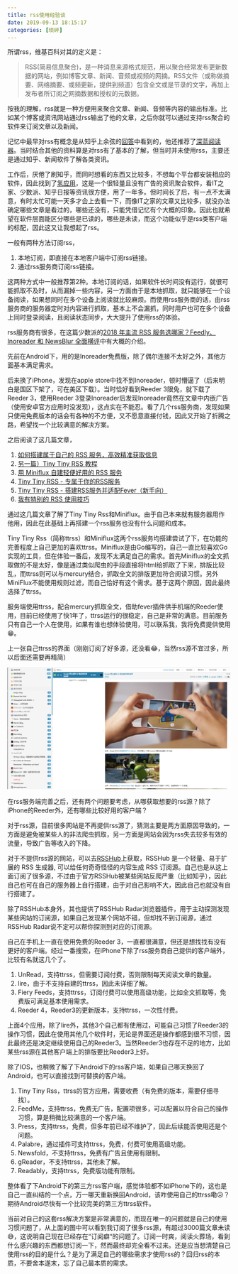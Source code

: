 ```yaml
---
title: rss使用经验谈
date: 2019-09-13 18:15:17
categories: [琐碎]
---
```


所谓rss，维基百科对其的定义是：

> RSS(简易信息聚合)，是一种消息来源格式规范，用以聚合经常发布更新数据的网站，例如博客文章、新闻、音频或视频的网摘。RSS文件（或称做摘要、网络摘要、或频更新，提供到频道）包含全文或是节录的文字，再加上发布者所订阅之网摘数据和授权的元数据。

按我的理解，rss就是一种方便用来聚合文章、新闻、音频等内容的输出标准。比如某个博客或资讯网站通过rss输出了他的文章，之后你就可以通过支持rss聚合的软件来订阅文章以及新闻。

记忆中最早对rss有概念是从知乎上余弦的[回答](https://www.zhihu.com/question/23073812/answer/23558963)中看到的，他还推荐了[深蓝阅读器](http://bluereader.org/)。当时结合其他的资料算是对rss有了基本的了解，但当时并未使用rss，主要还是通过知乎、新闻软件了解各类资讯。

工作后，厌倦了刷知乎，而同时想看的东西又比较多，不想每个平台都安装相应的软件，因此找到了[氢应用](https://coolapk.com/apk/pub.hydrogen.android)，这是一个很轻量且没有广告的资讯聚合软件，看IT之家、少数派、知乎日报等资讯很方便，用了一年多。但时间长了后，有一点不太满意，有时太忙可能一天多才会上去看一下，而像IT之家的文章又比较多，就没办法确定哪些文章是看过的，哪些还没有，只能凭借记忆有个大概的印象。因此也就希望在软件层面能区分哪些是已读的，哪些是未读，而这个功能似乎是rss类客户端的标配，因此这又让我想起了rss。

一般有两种方法订阅rss，

1. 本地订阅，即直接在本地客户端中订阅rss链接。
2. 通过rss服务商订阅rss链接。

这两种方式中一般推荐第2种。本地订阅的话，如果软件长时间没有运行，就很可能抓取不及时，从而漏掉一些内容，另一方面由于是本地抓取，就只能够在一个设备阅读，如果想同时在多个设备上阅读就比较麻烦。而使用rss服务商的话，由rss服务商的服务器定时对内容进行抓取，基本上不会漏抓，同时用户也可在多个设备上同时登录阅读，且阅读状态同步，大大提升了使用rss的体验。

rss服务商有很多，在这篇少数派的[2018 年主流 RSS 服务选哪家？Feedly、Inoreader 和 NewsBlur 全面横评](https://sspai.com/post/44420)中有大概的介绍。

先前在Android下，用的是Inoreader免费版，除了偶尔连接不太好之外，其他方面基本满足需求。

后来换了iPhone，发现在apple store中找不到Inoreader，顿时懵逼了（后来明白是国区下架了，可在美区下载）。当时恰好看到Reeder 3限免，就下载了Reeder 3，使用Reeder 3登录Inoreader后发现Inoreader竟然在文章中内嵌广告（使用安卓官方应用时没发现），这点实在不能忍。看了几个rss服务商，发现如果只使用免费版本的话会有各种的不方便，又不愿意直接付钱，因此又开始了折腾之路，希望找一个比较满意的解决方案。

之后阅读了这几篇文章，

1. [如何搭建属于自己的 RSS 服务，高效精准获取信息](https://sspai.com/post/41302)
2. [另一篇）Tiny Tiny RSS 教程](https://sspai.com/post/42787)
3. [用 Miniflux 自建轻便好用的 RSS 服务](https://zoomyale.com/2018/miniflux_rss)
4. [Tiny Tiny RSS - 专属于你的RSS服务](https://yorkchou.com/tt-rss.html)
5. [Tiny Tiny RSS - 搭建RSS服务并适配Fever（新手向）](https://tstrs.me/1451.html)
6. [我有特别的 RSS 使用技巧](https://diygod.me/ohmyrss/)

通过这几篇文章了解了Tiny Tiny Rss和Miniflux。由于自己本来就有服务器用作他用，因此在此基础上再搭建一个rss服务也没有什么问题和成本。

Tiny Tiny Rss（简称ttrss）和Miniflux这两个rss服务均搭建尝试了下，在功能的完善程度上自己更加的喜欢ttrss。Miniflux是由Go编写的，自己一直比较喜欢Go实现的工具，但在体验一番后，发现不太满足自己的需求。首先Miniflux的全文抓取做的不是太好，像是通过类似爬虫的手段直接将html给抓取了下来，排版比较乱，而ttrss则可以与mercury结合，抓取全文的排版更加符合阅读习惯。另外MiniFlux不能使用规则过滤，而自己恰好有这个需求。基于这两个原因，因此最终选择了ttrss。

服务端使用ttrss，配合mercury抓取全文，借助fever插件供手机端的Reeder使用，目前已经使用了快1年了，ttrss运行的很稳定，自己是非常的满意。目前服务只有自己一个人在使用，如果有谁也想体验使用，可以联系我，我将免费提供使用😁。

上一张自己ttrss的界面（刚刚订阅了好多源，还没看😂，当然rss源不宜过多，所以后面还需要再精简）

![](./ttrss.png)

在rss服务端完善之后，还有两个问题要考虑，从哪获取想要的rss源？除了iPhone的Reeder外，还有哪些比较好用的客户端？

对于rss源，目前很多网站是不再提供rss源了，猜测主要是两方面原因导致的，一方面是避免被某些人的非法爬虫抓取，另一方面是网站会因为rss失去较多有效的流量，导致广告等收入的下降。

对于不提供rss源的网站，可以去[RSSHub](https://docs.rsshub.app/)上获取，RSSHub 是一个轻量、易于扩展的 RSS 生成器, 可以给任何奇奇怪怪的内容生成 RSS 订阅源。自己也是从这上面订阅了很多源，不过由于官方RSSHub被某些网站反爬严重（比如知乎），因此自己也可在自己的服务器上自行搭建，由于对自己影响不大，因此自己也就没有自行搭建了。

除了RSSHub本身外，其也提供了RSSHub Radar浏览器插件，用于主动探测发现某些网站的订阅源，如果自己发现某个网站不错，但却找不到订阅源，通过RSSHub Radar说不定可以帮你探测到对应的订阅源。

自己在手机上一直在使用免费的Reeder 3，一直都很满意，但还是想找找有没有更好的客户端。经过一番搜索，在iPhone下除了rss服务商自己提供的客户端外，比较有名就这几个了。

1. UnRead，支持ttrss，但需要订阅付费，否则限制每天阅读文章的数量。
2. lire，由于不支持自建的ttrss，因此未详细了解。
3. Fiery Feeds，支持ttrss，订阅付费可以使用高级功能，比如全文抓取等，免费版可满足基本使用需求。
4. Reeder 4，Reeder3的更新版本，支持ttrss，一次性付费。

上面4个应用，除了lire外，其他3个自己都有使用过，可能自己习惯了Reeder3的操作习惯，因此在使用其他几个软件时，无论是界面还是操作都感到很不习惯，因此最终还是决定继续使用自己的Reeder3。当然Reeder3也存在不足的地方，比如某些rss源在其他客户端上的排版要比Reeder3上好。

除了IOS，也稍微了解了下Android下的rss客户端，如果自己哪天换回了Android，也可以直接找到可替换的客户端。

1. Tiny Tiny Rss，ttrss的官方应用，需要收费（有免费的版本，需要仔细寻找）。
2. FeedMe，支持ttrss，免费无广告，配置项很多，可以配置以符合自己的操作习惯，算是稍微比较满意的一个客户端。
3. Press，支持ttrss，免费，但多年前已经不维护了，因此后续能否使用还是个问题。
4. Palabre，通过插件可支持ttrss，免费，付费可使用高级功能。
5. Newsfold，不支持ttrss，免费有广告且使用有限制。
6. gReader，不支持ttrss，其他未了解。
6. Readably，支持ttrss，免费版功能有限制。

整体看了下Android下的第三方rss客户端，感觉体验都不如iPhone下的，这也是自己一直纠结的一个点，万一哪天重新换回Android，该咋使用自己的ttrss嘞😥？期待Android尽快有一个比较完美的第三方ttrss软件。

当前对自己的这套rss解决方案是非常满意的，而现在唯一的问题就是自己的使用习惯问题了，从上面的图中可以看到我订阅了很多rss源，有超过3000篇文章未读😅，这说明自己现在已经存在“订阅癖“的问题了。订阅一时爽，阅读火葬场，看到什么感兴趣的东西都想订阅一下，然而最终却完全看不过来。还是应当想清楚自己使用rss的目的是什么？是为了满足自己的哪些需求才使用rss的？回归rss的本质，不要舍本遂末，忘了自己最本质的需求。